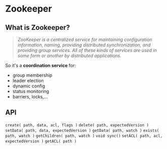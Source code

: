 # Zookeeper

## What is Zookeeper?

> *ZooKeeper is a centralized service for maintaining configuration information, naming, providing distributed synchronization, and providing group services.*
> *All of these kinds of services are used in some form or another by distributed applications.*

So it's a **coordination service** for:
- group membership
- leader election
- dynamic config
- status monitoring
- barriers, locks,...

## API
`create( path, data, acl, flags )`
`delete( path, expectedVersion )`
`setData( path, data, expectedVersion )`
`getData( path, watch )`
`exists( path, watch )`
`getChildren( path, watch )`
`void sync()`
`setACL( path, acl, expectedVersion )`
`getACL( path )`


